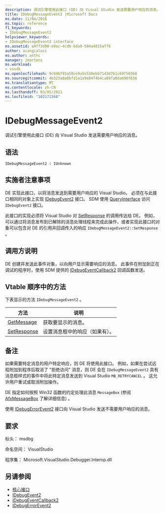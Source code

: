 ```yaml
---
description: 调试引擎使用此接口 (DE) 向 Visual Studio 发送需要用户响应的消息。
title: IDebugMessageEvent2 |Microsoft Docs
ms.date: 11/04/2016
ms.topic: reference
f1_keywords:
- IDebugMessageEvent2
helpviewer_keywords:
- IDebugMessageEvent2 interface
ms.assetid: a9ff3d00-e9ac-4cd6-bda9-584a4815aff8
author: acangialosi
ms.author: anthc
manager: jmartens
ms.workload:
- vssdk
ms.openlocfilehash: 9c84bf93a50ce9a5e530ebb7143d7b1c69f50360
ms.sourcegitcommit: 4b323a8a8bfd1a1a9e84f4b4ca88fa8da690f656
ms.translationtype: MT
ms.contentlocale: zh-CN
ms.lasthandoff: 03/05/2021
ms.locfileid: "102172268"
---
```

# <a name="idebugmessageevent2"></a>IDebugMessageEvent2
调试引擎使用此接口 (DE) 向 Visual Studio 发送需要用户响应的消息。

## <a name="syntax"></a>语法

```
IDebugMessageEvent2 : IUnknown
```

## <a name="notes-for-implementers"></a>实施者注意事项
 DE 实现此接口，以将消息发送到需要用户响应的 Visual Studio。 必须在与此接口相同的对象上实现 [IDebugEvent2](../../../extensibility/debugger/reference/idebugevent2.md) 接口。 SDM 使用 [QueryInterface](/cpp/atl/queryinterface) 访问 `IDebugEvent2` 接口。

 此接口的实现必须将 Visual Studio 对 [SetResponse](../../../extensibility/debugger/reference/idebugmessageevent2-setresponse.md) 的调用传达给 DE。 例如，可以通过将消息发布到已解除的消息处理线程来完成此操作，或者实现此接口的对象可以包含对 DE 的引用并回调传入的响应 `IDebugMessageEvent2::SetResponse` 。

## <a name="notes-for-callers"></a>调用方说明
 DE 创建并发送此事件对象，以向用户显示需要响应的消息。 此事件在附加到正在调试的程序时，使用 SDM 提供的 [IDebugEventCallback2](../../../extensibility/debugger/reference/idebugeventcallback2.md) 回调函数发送。

## <a name="methods-in-vtable-order"></a>Vtable 顺序中的方法
 下表显示的方法 `IDebugMessageEvent2` 。

|方法|说明|
|------------|-----------------|
|[GetMessage](../../../extensibility/debugger/reference/idebugmessageevent2-getmessage.md)|获取要显示的消息。|
|[SetResponse](../../../extensibility/debugger/reference/idebugmessageevent2-setresponse.md)|设置消息框中的响应（如果有）。|

## <a name="remarks"></a>备注
 如果需要特定消息的用户特定响应，则 DE 将使用此接口。 例如，如果在尝试远程附加到程序后取消了 "拒绝访问" 消息，则 DE 会在 `IDebugMessageEvent2` 具有消息框样式的事件中将此特定消息发送到 Visual Studio `MB_RETRYCANCEL` 。 这允许用户重试或取消附加操作。

 DE 指定如何按照 Win32 函数的约定处理此消息 `MessageBox` (参阅 [AfxMessageBox](/cpp/mfc/reference/cstring-formatting-and-message-box-display#afxmessagebox) 了解详细信息) 。

 使用 [IDebugErrorEvent2](../../../extensibility/debugger/reference/idebugerrorevent2.md) 接口向 Visual Studio 发送不需要用户响应的消息。

## <a name="requirements"></a>要求
 标头： msdbg

 命名空间： VisualStudio

 程序集： Microsoft.VisualStudio.Debugger.Interop.dll

## <a name="see-also"></a>另请参阅
- [核心接口](../../../extensibility/debugger/reference/core-interfaces.md)
- [IDebugEvent2](../../../extensibility/debugger/reference/idebugevent2.md)
- [IDebugEventCallback2](../../../extensibility/debugger/reference/idebugeventcallback2.md)
- [IDebugErrorEvent2](../../../extensibility/debugger/reference/idebugerrorevent2.md)

